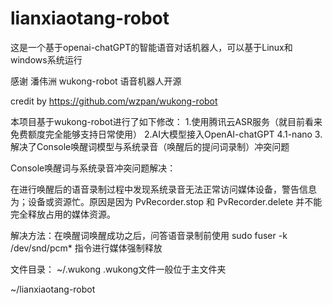 # lianxiaotang-robot
这是一个基于openai-chatGPT的智能语音对话机器人，可以基于Linux和windows系统运行

感谢 潘伟洲 wukong-robot 语音机器人开源

credit by https://github.com/wzpan/wukong-robot


本项目基于wukong-robot进行了如下修改：
  1.使用腾讯云ASR服务（就目前看来免费额度完全能够支持日常使用）
  2.AI大模型接入OpenAI-chatGPT 4.1-nano
  3.解决了Console唤醒词模型与系统录音（唤醒后的提问词录制）冲突问题


Console唤醒词与系统录音冲突问题解决：

  在进行唤醒后的语音录制过程中发现系统录音无法正常访问媒体设备，警告信息为；设备或资源忙。原因是因为 PvRecorder.stop 和 PvRecorder.delete 并不能完全释放占用的媒体资源。
  
  解决方法：在唤醒词唤醒成功之后，问答语音录制前使用 sudo fuser -k /dev/snd/pcm* 指令进行媒体强制释放


文件目录：
  ~/.wukong         .wukong文件一般位于主文件夹
  
  ~/lianxiaotang-robot
